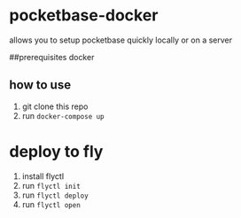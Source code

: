 # pocketbase-docker
allows you to setup pocketbase quickly locally or on a server

##prerequisites
docker

## how to use
1. git clone this repo
2. run ```docker-compose up```


# deploy to fly
1. install flyctl
2. run ```flyctl init```
3. run ```flyctl deploy```
4. run ```flyctl open```
